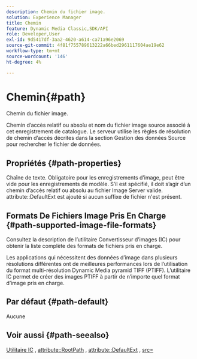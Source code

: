 ```yaml
---
description: Chemin du fichier image.
solution: Experience Manager
title: Chemin
feature: Dynamic Media Classic,SDK/API
role: Developer,User
exl-id: 9d5417df-3aa2-4620-a614-ca71a96e2069
source-git-commit: 4f81f755789613222a66bed2961117604ae19e62
workflow-type: tm+mt
source-wordcount: '146'
ht-degree: 4%

---
```


# Chemin{#path}

Chemin du fichier image.

Chemin d’accès relatif ou absolu et nom du fichier image source associé à cet enregistrement de catalogue. Le serveur utilise les règles de résolution de chemin d’accès décrites dans la section Gestion des données Source pour rechercher le fichier de données.

## Propriétés {#path-properties}

Chaîne de texte. Obligatoire pour les enregistrements d’image, peut être vide pour les enregistrements de modèle. S’il est spécifié, il doit s’agir d’un chemin d’accès relatif ou absolu au fichier Image Server valide. attribute::DefaultExt est ajouté si aucun suffixe de fichier n&#39;est présent.

## Formats De Fichiers Image Pris En Charge {#path-supported-image-file-formats}

Consultez la description de l’utilitaire Convertisseur d’images (IC) pour obtenir la liste complète des formats de fichiers pris en charge.

Les applications qui nécessitent des données d’image dans plusieurs résolutions différentes ont de meilleures performances lors de l’utilisation du format multi-résolution Dynamic Media pyramid TIFF (PTIFF). L’utilitaire IC permet de créer des images PTIFF à partir de n’importe quel format d’image pris en charge.

## Par défaut {#path-default}

Aucune

## Voir aussi {#path-seealso}

[Utilitaire IC](/help/aem-is-ir-api/is-api/is-utils/utilities/r-ic.md) , [attribute::RootPath](/help/aem-is-ir-api/is-api/image-catalog/image-serving-api-ref/c-image-catalog-reference/c-attributes-reference/r-rootpath.md) , [attribute::DefaultExt](/help/aem-is-ir-api/is-api/image-catalog/image-serving-api-ref/c-image-catalog-reference/c-attributes-reference/r-defaultext.md) , [src=](/help/aem-is-ir-api/is-api/http-ref/image-serving-api-ref/c-http-protocol-reference/c-command-reference/r-src.md)

<!-- [attribute::LowerCasePaths]() -->
